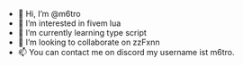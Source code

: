 - 👋 Hi, I’m @m6tro
- 👀 I’m interested in fivem lua
- 🌱 I’m currently learning type script
- 💞️ I’m looking to collaborate on zzFxnn
- 📫 You can contact me on discord my username ist m6tro.

<!---
m6tro/m6tro is a ✨ special ✨ repository because its `README.md` (this file) appears on your GitHub profile.
You can click the Preview link to take a look at your changes.
--->
